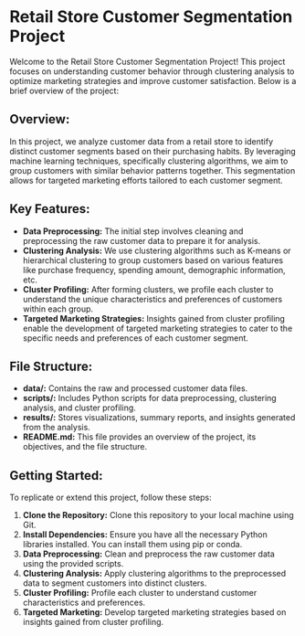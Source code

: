 # Retail Store Customer Segmentation Project

Welcome to the Retail Store Customer Segmentation Project! This project focuses on understanding customer behavior through clustering analysis to optimize marketing strategies and improve customer satisfaction. Below is a brief overview of the project:

## Overview:
In this project, we analyze customer data from a retail store to identify distinct customer segments based on their purchasing habits. By leveraging machine learning techniques, specifically clustering algorithms, we aim to group customers with similar behavior patterns together. This segmentation allows for targeted marketing efforts tailored to each customer segment.

## Key Features:
- **Data Preprocessing:** The initial step involves cleaning and preprocessing the raw customer data to prepare it for analysis.
- **Clustering Analysis:** We use clustering algorithms such as K-means or hierarchical clustering to group customers based on various features like purchase frequency, spending amount, demographic information, etc.
- **Cluster Profiling:** After forming clusters, we profile each cluster to understand the unique characteristics and preferences of customers within each group.
- **Targeted Marketing Strategies:** Insights gained from cluster profiling enable the development of targeted marketing strategies to cater to the specific needs and preferences of each customer segment.

## File Structure:
- **data/:** Contains the raw and processed customer data files.
- **scripts/:** Includes Python scripts for data preprocessing, clustering analysis, and cluster profiling.
- **results/:** Stores visualizations, summary reports, and insights generated from the analysis.
- **README.md:** This file provides an overview of the project, its objectives, and the file structure.

## Getting Started:
To replicate or extend this project, follow these steps:
1. **Clone the Repository:** Clone this repository to your local machine using Git.
2. **Install Dependencies:** Ensure you have all the necessary Python libraries installed. You can install them using pip or conda.
3. **Data Preprocessing:** Clean and preprocess the raw customer data using the provided scripts.
4. **Clustering Analysis:** Apply clustering algorithms to the preprocessed data to segment customers into distinct clusters.
5. **Cluster Profiling:** Profile each cluster to understand customer characteristics and preferences.
6. **Targeted Marketing:** Develop targeted marketing strategies based on insights gained from cluster profiling.
